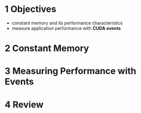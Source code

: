 # 1 Objectives
- constant memory and its performance characteristics
- measure application performance with **CUDA events**
# 2 Constant Memory
# 3 Measuring Performance with Events
# 4 Review
